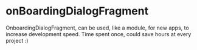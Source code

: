 # onBoardingDialogFragment
OnboardingDialogFragment, can be used, like a module, for new apps, to increase development speed. Time spent once, could save hours at every project :)
